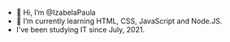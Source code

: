- 👋 Hi, I’m @IzabelaPaula
- 🌱 I’m currently learning HTML, CSS, JavaScript and Node.JS.
- I've been studying IT since July, 2021.

